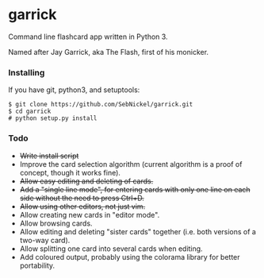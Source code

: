 # garrick
Command line flashcard app written in Python 3.

Named after Jay Garrick, aka The Flash, first of his monicker.

### Installing
If you have git, python3, and setuptools:
```
$ git clone https://github.com/SebNickel/garrick.git
$ cd garrick
# python setup.py install
```

### Todo
* ~~Write install script~~
* Improve the card selection algorithm (current algorithm is a proof of concept, though it works fine).
* ~~Allow easy editing and deleting of cards.~~
* ~~Add a "single line mode", for entering cards with only one line on each side without the need to press Ctrl+D.~~
* ~~Allow using other editors, not just vim.~~
* Allow creating new cards in "editor mode".
* Allow browsing cards.
* Allow editing and deleting "sister cards" together (i.e. both versions of a two-way card).
* Allow splitting one card into several cards when editing.
* Add coloured output, probably using the colorama library for better portability.
